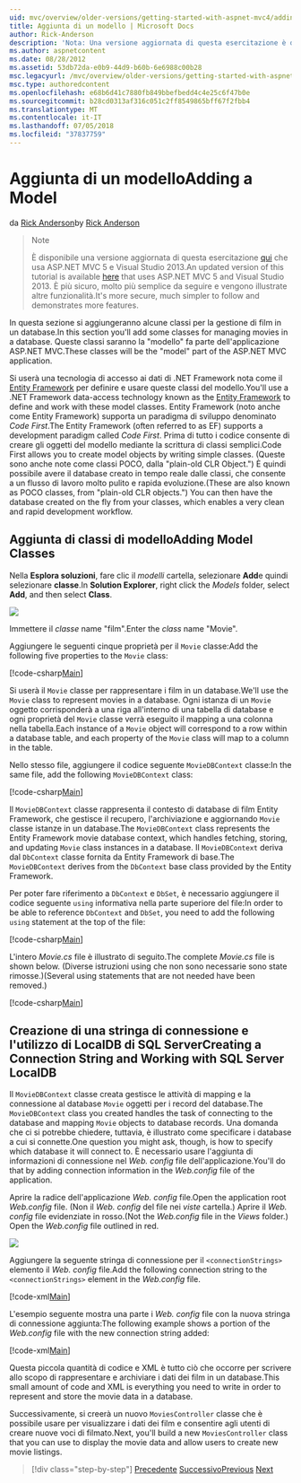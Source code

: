 ```yaml
---
uid: mvc/overview/older-versions/getting-started-with-aspnet-mvc4/adding-a-model
title: Aggiunta di un modello | Microsoft Docs
author: Rick-Anderson
description: 'Nota: Una versione aggiornata di questa esercitazione è disponibile qui che usa ASP.NET MVC 5 e Visual Studio 2013. È più sicuro e molto più semplice da seguire e demo...'
ms.author: aspnetcontent
ms.date: 08/28/2012
ms.assetid: 53db72da-e0b9-44d9-b60b-6e6988c00b28
msc.legacyurl: /mvc/overview/older-versions/getting-started-with-aspnet-mvc4/adding-a-model
msc.type: authoredcontent
ms.openlocfilehash: e68b6d41c7880fb849bbefbedd4c4e25c6f47b0e
ms.sourcegitcommit: b28cd0313af316c051c2ff8549865bff67f2fbb4
ms.translationtype: MT
ms.contentlocale: it-IT
ms.lasthandoff: 07/05/2018
ms.locfileid: "37837759"
---
```

<a name="adding-a-model"></a><span data-ttu-id="4f272-104">Aggiunta di un modello</span><span class="sxs-lookup"><span data-stu-id="4f272-104">Adding a Model</span></span>
====================
<span data-ttu-id="4f272-105">da [Rick Anderson](https://github.com/Rick-Anderson)</span><span class="sxs-lookup"><span data-stu-id="4f272-105">by [Rick Anderson](https://github.com/Rick-Anderson)</span></span>

> > [!NOTE]
> > <span data-ttu-id="4f272-106">È disponibile una versione aggiornata di questa esercitazione [qui](../../getting-started/introduction/getting-started.md) che usa ASP.NET MVC 5 e Visual Studio 2013.</span><span class="sxs-lookup"><span data-stu-id="4f272-106">An updated version of this tutorial is available [here](../../getting-started/introduction/getting-started.md) that uses ASP.NET MVC 5 and Visual Studio 2013.</span></span> <span data-ttu-id="4f272-107">È più sicuro, molto più semplice da seguire e vengono illustrate altre funzionalità.</span><span class="sxs-lookup"><span data-stu-id="4f272-107">It's more secure, much simpler to follow and demonstrates more features.</span></span>


<span data-ttu-id="4f272-108">In questa sezione si aggiungeranno alcune classi per la gestione di film in un database.</span><span class="sxs-lookup"><span data-stu-id="4f272-108">In this section you'll add some classes for managing movies in a database.</span></span> <span data-ttu-id="4f272-109">Queste classi saranno la &quot;modello&quot; fa parte dell'applicazione ASP.NET MVC.</span><span class="sxs-lookup"><span data-stu-id="4f272-109">These classes will be the &quot;model&quot; part of the ASP.NET MVC application.</span></span>

<span data-ttu-id="4f272-110">Si userà una tecnologia di accesso ai dati di .NET Framework nota come il [Entity Framework](https://msdn.microsoft.com/library/bb399572(VS.110).aspx) per definire e usare queste classi del modello.</span><span class="sxs-lookup"><span data-stu-id="4f272-110">You'll use a .NET Framework data-access technology known as the [Entity Framework](https://msdn.microsoft.com/library/bb399572(VS.110).aspx) to define and work with these model classes.</span></span> <span data-ttu-id="4f272-111">Entity Framework (noto anche come Entity Framework) supporta un paradigma di sviluppo denominato *Code First*.</span><span class="sxs-lookup"><span data-stu-id="4f272-111">The Entity Framework (often referred to as EF) supports a development paradigm called *Code First*.</span></span> <span data-ttu-id="4f272-112">Prima di tutto i codice consente di creare gli oggetti del modello mediante la scrittura di classi semplici.</span><span class="sxs-lookup"><span data-stu-id="4f272-112">Code First allows you to create model objects by writing simple classes.</span></span> <span data-ttu-id="4f272-113">(Queste sono anche note come classi POCO, dalla &quot;plain-old CLR Object.&quot;) È quindi possibile avere il database creato in tempo reale dalle classi, che consente a un flusso di lavoro molto pulito e rapida evoluzione.</span><span class="sxs-lookup"><span data-stu-id="4f272-113">(These are also known as POCO classes, from &quot;plain-old CLR objects.&quot;) You can then have the database created on the fly from your classes, which enables a very clean and rapid development workflow.</span></span>

## <a name="adding-model-classes"></a><span data-ttu-id="4f272-114">Aggiunta di classi di modello</span><span class="sxs-lookup"><span data-stu-id="4f272-114">Adding Model Classes</span></span>

<span data-ttu-id="4f272-115">Nella **Esplora soluzioni**, fare clic il *modelli* cartella, selezionare **Add**e quindi selezionare **classe**.</span><span class="sxs-lookup"><span data-stu-id="4f272-115">In **Solution Explorer**, right click the *Models* folder, select **Add**, and then select **Class**.</span></span>

![](adding-a-model/_static/image1.png)

<span data-ttu-id="4f272-116">Immettere il *classe* name &quot;film&quot;.</span><span class="sxs-lookup"><span data-stu-id="4f272-116">Enter the *class* name &quot;Movie&quot;.</span></span>

<span data-ttu-id="4f272-117">Aggiungere le seguenti cinque proprietà per il `Movie` classe:</span><span class="sxs-lookup"><span data-stu-id="4f272-117">Add the following five properties to the `Movie` class:</span></span>

[!code-csharp[Main](adding-a-model/samples/sample1.cs)]

<span data-ttu-id="4f272-118">Si userà il `Movie` classe per rappresentare i film in un database.</span><span class="sxs-lookup"><span data-stu-id="4f272-118">We'll use the `Movie` class to represent movies in a database.</span></span> <span data-ttu-id="4f272-119">Ogni istanza di un `Movie` oggetto corrisponderà a una riga all'interno di una tabella di database e ogni proprietà del `Movie` classe verrà eseguito il mapping a una colonna nella tabella.</span><span class="sxs-lookup"><span data-stu-id="4f272-119">Each instance of a `Movie` object will correspond to a row within a database table, and each property of the `Movie` class will map to a column in the table.</span></span>

<span data-ttu-id="4f272-120">Nello stesso file, aggiungere il codice seguente `MovieDBContext` classe:</span><span class="sxs-lookup"><span data-stu-id="4f272-120">In the same file, add the following `MovieDBContext` class:</span></span>

[!code-csharp[Main](adding-a-model/samples/sample2.cs)]

<span data-ttu-id="4f272-121">Il `MovieDBContext` classe rappresenta il contesto di database di film Entity Framework, che gestisce il recupero, l'archiviazione e aggiornando `Movie` classe istanze in un database.</span><span class="sxs-lookup"><span data-stu-id="4f272-121">The `MovieDBContext` class represents the Entity Framework movie database context, which handles fetching, storing, and updating `Movie` class instances in a database.</span></span> <span data-ttu-id="4f272-122">Il `MovieDBContext` deriva dal `DbContext` classe fornita da Entity Framework di base.</span><span class="sxs-lookup"><span data-stu-id="4f272-122">The `MovieDBContext` derives from the `DbContext` base class provided by the Entity Framework.</span></span>

<span data-ttu-id="4f272-123">Per poter fare riferimento a `DbContext` e `DbSet`, è necessario aggiungere il codice seguente `using` informativa nella parte superiore del file:</span><span class="sxs-lookup"><span data-stu-id="4f272-123">In order to be able to reference `DbContext` and `DbSet`, you need to add the following `using` statement at the top of the file:</span></span>

[!code-csharp[Main](adding-a-model/samples/sample3.cs)]

<span data-ttu-id="4f272-124">L'intero *Movie.cs* file è illustrato di seguito.</span><span class="sxs-lookup"><span data-stu-id="4f272-124">The complete *Movie.cs* file is shown below.</span></span> <span data-ttu-id="4f272-125">(Diverse istruzioni using che non sono necessarie sono state rimosse.)</span><span class="sxs-lookup"><span data-stu-id="4f272-125">(Several using statements that are not needed have been removed.)</span></span>

[!code-csharp[Main](adding-a-model/samples/sample4.cs)]

## <a name="creating-a-connection-string-and-working-with-sql-server-localdb"></a><span data-ttu-id="4f272-126">Creazione di una stringa di connessione e l'utilizzo di LocalDB di SQL Server</span><span class="sxs-lookup"><span data-stu-id="4f272-126">Creating a Connection String and Working with SQL Server LocalDB</span></span>

<span data-ttu-id="4f272-127">Il `MovieDBContext` classe creata gestisce le attività di mapping e la connessione al database `Movie` oggetti per i record del database.</span><span class="sxs-lookup"><span data-stu-id="4f272-127">The `MovieDBContext` class you created handles the task of connecting to the database and mapping `Movie` objects to database records.</span></span> <span data-ttu-id="4f272-128">Una domanda che ci si potrebbe chiedere, tuttavia, è illustrato come specificare i database a cui si connette.</span><span class="sxs-lookup"><span data-stu-id="4f272-128">One question you might ask, though, is how to specify which database it will connect to.</span></span> <span data-ttu-id="4f272-129">È necessario usare l'aggiunta di informazioni di connessione nel *Web. config* file dell'applicazione.</span><span class="sxs-lookup"><span data-stu-id="4f272-129">You'll do that by adding connection information in the *Web.config* file of the application.</span></span>

<span data-ttu-id="4f272-130">Aprire la radice dell'applicazione *Web. config* file.</span><span class="sxs-lookup"><span data-stu-id="4f272-130">Open the application root *Web.config* file.</span></span> <span data-ttu-id="4f272-131">(Non il *Web. config* del file nei *viste* cartella.) Aprire il *Web. config* file evidenziate in rosso.</span><span class="sxs-lookup"><span data-stu-id="4f272-131">(Not the *Web.config* file in the *Views* folder.) Open the *Web.config* file outlined in red.</span></span>

![](adding-a-model/_static/image2.png)

<span data-ttu-id="4f272-132">Aggiungere la seguente stringa di connessione per il `<connectionStrings>` elemento il *Web. config* file.</span><span class="sxs-lookup"><span data-stu-id="4f272-132">Add the following connection string to the `<connectionStrings>` element in the *Web.config* file.</span></span>

[!code-xml[Main](adding-a-model/samples/sample5.xml)]

<span data-ttu-id="4f272-133">L'esempio seguente mostra una parte i *Web. config* file con la nuova stringa di connessione aggiunta:</span><span class="sxs-lookup"><span data-stu-id="4f272-133">The following example shows a portion of the *Web.config* file with the new connection string added:</span></span>

[!code-xml[Main](adding-a-model/samples/sample6.xml?highlight=6-9)]

<span data-ttu-id="4f272-134">Questa piccola quantità di codice e XML è tutto ciò che occorre per scrivere allo scopo di rappresentare e archiviare i dati dei film in un database.</span><span class="sxs-lookup"><span data-stu-id="4f272-134">This small amount of code and XML is everything you need to write in order to represent and store the movie data in a database.</span></span>

<span data-ttu-id="4f272-135">Successivamente, si creerà un nuovo `MoviesController` classe che è possibile usare per visualizzare i dati dei film e consentire agli utenti di creare nuove voci di filmato.</span><span class="sxs-lookup"><span data-stu-id="4f272-135">Next, you'll build a new `MoviesController` class that you can use to display the movie data and allow users to create new movie listings.</span></span>

> [!div class="step-by-step"]
> <span data-ttu-id="4f272-136">[Precedente](adding-a-view.md)
> [Successivo](accessing-your-models-data-from-a-controller.md)</span><span class="sxs-lookup"><span data-stu-id="4f272-136">[Previous](adding-a-view.md)
[Next](accessing-your-models-data-from-a-controller.md)</span></span>
